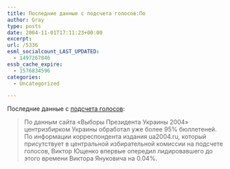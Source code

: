```yaml
---
title: Последние данные с подсчета голосов:По
author: Gray
type: posts
date: 2004-11-01T17:11:23+00:00
excerpt:
url: /5336
esml_socialcount_LAST_UPDATED:
  - 1497267846
essb_cache_expire:
  - 1576834596
categories:
  - Uncategorized

---
```








Последние данные с <a href="http://news.media-objektiv.com/politicum/2004/18376.shtml" target="_blank">подсчета голосов</a>:

> По данным сайта &laquo;Выборы Президента Украины 2004&raquo; центризбирком Украины обработал уже более 95% бюллетеней. По информации корреспондента издания ua2004.ru, который присутствует в центральной избирательной комиссии на подсчете голосов, Виктор Ющенко впервые опередил лидировавшего до этого времени Виктора Януковича на 0.04%.